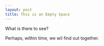 ```yaml
---
layout: post
title: This is an Empty Space
---
```


What is there to see?

<!--- //IMAGE IN POST, KEEPING AS AN EXAMPLE// ![_config.yml]({{ site.baseurl }}/images/config.png) --->
Perhaps, within time, we wil find out together.